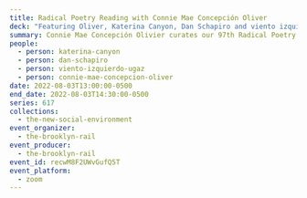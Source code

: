 ```yaml
---
title: Radical Poetry Reading with Connie Mae Concepción Oliver
deck: "Featuring Oliver, Katerina Canyon, Dan Schapiro and viento izquierdo ugaz. "
summary: Connie Mae Concepción Olivier curates our 97th Radical Poetry Reading.
people:
  - person: katerina-canyon
  - person: dan-schapiro
  - person: viento-izquierdo-ugaz
  - person: connie-mae-concepcion-oliver
date: 2022-08-03T13:00:00-0500
end_date: 2022-08-03T14:30:00-0500
series: 617
collections:
  - the-new-social-environment
event_organizer:
  - the-brooklyn-rail
event_producer:
  - the-brooklyn-rail
event_id: recwM8F2UWvGufQ5T
event_platform:
  - zoom
---
```


